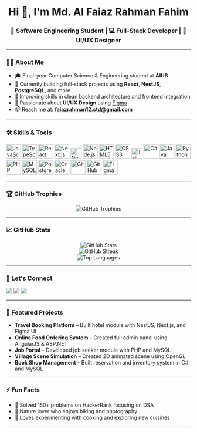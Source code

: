 <!-- GitHub Profile README for https://github.com/FaiazRahmanFahim -->

<h1 align="center">Hi 👋, I'm Md. Al Faiaz Rahman Fahim</h1>
<h3 align="center">🚀 Software Engineering Student | 💻 Full-Stack Developer | 🎨 UI/UX Designer</h3>

---

### 👨‍🎓 About Me

- 🎓 Final-year Computer Science & Engineering student at **AIUB**
- 🔭 Currently building full-stack projects using **React**, **NestJS**, **PostgreSQL**, and more
- 🌱 Improving skills in clean backend architecture and frontend integration
- 🎨 Passionate about **UI/UX Design** using [Figma](https://www.figma.com/files/team/1347534778325579784/recents-and-sharing?fuid=1347534776022733946)
- 📫 Reach me at: **faiazrahman12.std@gmail.com**

---

### 🛠️ Skills & Tools

<p align="left">
  <img src="https://cdn.jsdelivr.net/gh/devicons/devicon/icons/javascript/javascript-original.svg" width="40" alt="JavaScript" />
  <img src="https://cdn.jsdelivr.net/gh/devicons/devicon/icons/typescript/typescript-original.svg" width="40" alt="TypeScript" />
  <img src="https://cdn.jsdelivr.net/gh/devicons/devicon/icons/react/react-original.svg" width="40" alt="React" />
  <img src="https://cdn.jsdelivr.net/gh/devicons/devicon/icons/nextjs/nextjs-original.svg" width="40" alt="Next.js" />
  <img src="https://img.shields.io/badge/NestJS-E0234E?style=for-the-badge&logo=nestjs&logoColor=white" height="30" alt="NestJS" />
  <img src="https://cdn.jsdelivr.net/gh/devicons/devicon/icons/nodejs/nodejs-original.svg" width="40" alt="Node.js" />
  <img src="https://cdn.jsdelivr.net/gh/devicons/devicon/icons/html5/html5-original.svg" width="40" alt="HTML5" />
  <img src="https://cdn.jsdelivr.net/gh/devicons/devicon/icons/css3/css3-original.svg" width="40" alt="CSS3" />
  <img src="https://img.shields.io/badge/Tailwind_CSS-38B2AC?style=for-the-badge&logo=tailwind-css&logoColor=white" height="30" alt="Tailwind CSS" />
  <img src="https://cdn.jsdelivr.net/gh/devicons/devicon/icons/csharp/csharp-original.svg" width="40" alt="C#" />
  <img src="https://cdn.jsdelivr.net/gh/devicons/devicon/icons/java/java-original.svg" width="40" alt="Java" />
  <img src="https://cdn.jsdelivr.net/gh/devicons/devicon/icons/python/python-original.svg" width="40" alt="Python" />
  <img src="https://cdn.jsdelivr.net/gh/devicons/devicon/icons/php/php-original.svg" width="40" alt="PHP" />
  <img src="https://cdn.jsdelivr.net/gh/devicons/devicon/icons/mysql/mysql-original.svg" width="40" alt="MySQL" />
  <img src="https://cdn.jsdelivr.net/gh/devicons/devicon/icons/postgresql/postgresql-original.svg" width="40" alt="PostgreSQL" />
  <img src="https://cdn.jsdelivr.net/gh/devicons/devicon/icons/oracle/oracle-original.svg" width="40" alt="Oracle SQL" />
  <img src="https://cdn.jsdelivr.net/gh/devicons/devicon/icons/git/git-original.svg" width="40" alt="Git" />
  <img src="https://cdn.jsdelivr.net/gh/devicons/devicon/icons/github/github-original.svg" width="40" alt="GitHub" />
  <img src="https://cdn.jsdelivr.net/gh/devicons/devicon/icons/figma/figma-original.svg" width="40" alt="Figma" />
</p>

---

### 🏆 GitHub Trophies

<p align="center">
  <img src="https://github-profile-trophy.vercel.app/?username=FaiazRahmanFahim&theme=radical&row=1&column=6" alt="GitHub Trophies" />
</p>

---

### 📈 GitHub Stats

<p align="center">
  <img src="https://github-readme-stats.vercel.app/api?username=FaiazRahmanFahim&show_icons=true&include_all_commits=true&count_private=true&theme=radical" alt="GitHub Stats" />
  <br />
  <img src="https://github-readme-streak-stats.herokuapp.com/?user=FaiazRahmanFahim&theme=radical" alt="GitHub Streak" />
  <br />
  <img src="https://github-readme-stats.vercel.app/api/top-langs/?username=FaiazRahmanFahim&layout=compact&theme=radical&langs_count=8" alt="Top Languages" />
</p>

---

### 🔗 Let's Connect

<p align="left">
  <a href="mailto:faiazrahman12.std@gmail.com"><img src="https://img.shields.io/badge/Gmail-red?logo=gmail&logoColor=white" /></a>
  <a href="https://linkedin.com/in/mafrfahim31" target="_blank"><img src="https://img.shields.io/badge/LinkedIn-blue?logo=linkedin&logoColor=white" /></a>
  <a href="https://github.com/FaiazRahmanFahim"><img src="https://img.shields.io/badge/GitHub-black?logo=github&logoColor=white" /></a>
</p>

---

### 🧠 Featured Projects

- **Travel Booking Platform** – Built hotel module with NestJS, Next.js, and Figma UI  
- **Online Food Ordering System** – Created full admin panel using AngularJS & ASP.NET  
- **Job Portal** – Developed job seeker module with PHP and MySQL  
- **Village Scene Simulation** – Created 2D animated scene using OpenGL  
- **Book Shop Management** – Built reservation and inventory system in C# and MySQL  

---

### ⚡ Fun Facts

- 🧩 Solved 150+ problems on HackerRank focusing on DSA  
- 🥾 Nature lover who enjoys hiking and photography  
- 🍳 Loves experimenting with cooking and exploring new cuisines  

---
